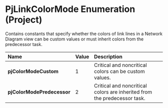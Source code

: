 
# PjLinkColorMode Enumeration (Project)

Contains constants that specify whether the colors of link lines in a Network Diagram view can be custom values or must inherit colors from the predecessor task.



|**Name**|**Value**|**Description**|
|:-----|:-----|:-----|
| **pjColorModeCustom**|1|Critical and noncritical colors can be custom values.|
| **pjColorModePredecessor**|2|Critical and noncritical colors are inherited from the predecessor task.|
